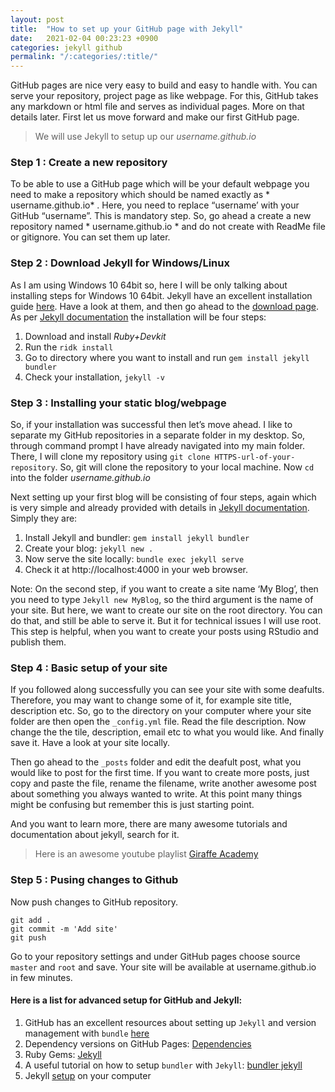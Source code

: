 ```yaml
---
layout: post
title:  "How to set up your GitHub page with Jekyll"
date:   2021-02-04 00:23:23 +0900
categories: jekyll github
permalink: "/:categories/:title/"
---
```


GitHub pages are nice very easy to build and easy to handle with. You can serve your repository, project page as like webpage. For this, GitHub takes any markdown or html file and serves as individual pages. More on that details later. First let us move forward and make our first GitHub page. 
>We will use Jekyll to setup up our *username.github.io*

### Step 1 : Create a new repository
To be able to use a GitHub page which will be your default webpage you need to make a repository which should be named exactly as * username.github.io* . Here, you need to replace “username’ with your GitHub “username”. This is mandatory step.
So, go ahead a create a new repository named * username.github.io *  and do not create with ReadMe file or gitignore. You can set them up later. 

### Step 2 : Download Jekyll for Windows/Linux
As I am using Windows 10 64bit so, here I will be only talking about installing steps for Windows 10 64bit.
Jekyll have an excellent installation guide [here]( https://jekyllrb.com/docs/installation/windows/). Have a look at them, and then go ahead to the [download page]( https://rubyinstaller.org/downloads/).
As per [Jekyll documentation](https://jekyllrb.com/docs/installation/windows/) the installation will be four steps:

1.	Download and install *Ruby+Devkit*
2.	Run the `ridk install`
3.	Go to directory where you want to install and run `gem install jekyll bundler`
4.	Check your installation, `jekyll -v`

### Step 3 : Installing your static blog/webpage
So, if your installation was successful then let’s move ahead. I like to separate my GitHub repositories in a separate folder in my desktop. So, through command prompt I have already navigated into my main folder. There, I will clone my repository using `git clone HTTPS-url-of-your-repository`. So, git will clone the repository to your local machine. Now `cd` into the folder *username.github.io*

Next setting up your first blog will be consisting of four steps, again which is very simple and already provided with details in [Jekyll documentation]( https://jekyllrb.com/docs/). Simply they are:
1.	Install Jekyll and bundler: `gem install jekyll bundler`
2.	Create your blog: `jekyll new .` 
3.	Now serve the site locally: `bundle exec jekyll serve`
4.	Check it at http://localhost:4000 in your web browser.

Note: On the second step, if you want to create a site name ‘My Blog’, then you need to type `Jekyll new MyBlog`, so the third argument is the name of your site. But here, we want to create our site on the root directory. You can do that, and still be able to serve it. But it for technical issues I will use root. This step is helpful, when you want to create your posts using RStudio and publish them. 

### Step 4 : Basic setup of your site
If you followed along successfully you can see your site with some deafults. Therefore, you may want to change some of it,
for example site title, description etc. So, go to the directory on your computer where your site folder are
then open the `_config.yml` file. Read the file description. Now change the the tile, description, email etc to what you would like. 
And finally save it. Have a look at your site locally.

Then go ahead to the `_posts` folder and edit the deafult post, what you would like to post for the first time. If you want to create more posts, just copy and paste the file, rename the filename, write another awesome post about something you 
always wanted to write. At this point many things might be confusing but remember this is just starting point. 

And you want to learn more, there are many awesome tutorials and documentation about jekyll, search for it. 
> Here is an awesome youtube playlist [Giraffe Academy](https://www.youtube.com/playlist?list=PLLAZ4kZ9dFpOPV5C5Ay0pHaa0RJFhcmcB)


### Step 5 : Pusing changes to Github 

Now push changes to GitHub repository.
```
git add .
git commit -m 'Add site'
git push
```
Go to your repository settings and under GitHub pages choose source `master` and `root` and save. Your site will be available at
username.github.io in few minutes. 

#### Here is a list for advanced setup for GitHub and Jekyll:
1.	GitHub has an excellent resources about setting up `Jekyll` and version management with `bundle` [here]( https://docs.github.com/en/github/working-with-github-pages/creating-a-github-pages-site-with-jekyll)
2.	Dependency versions on GitHub Pages: [Dependencies](https://pages.github.com/versions/)
3.	Ruby Gems: [Jekyll](https://rubygems.org/gems/jekyll)
4.	A useful tutorial on how to setup `bundler` with `Jekyll`: [bundler jekyll](https://jekyllrb.com/tutorials/using-jekyll-with-bundler/)
5.	Jekyll [setup](https://jekyllrb.com/docs/step-by-step/01-setup/) on your computer
